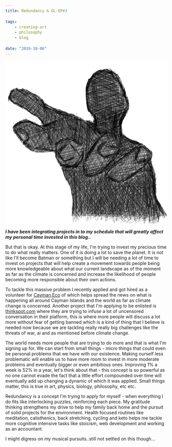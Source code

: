 ```yaml
---
title: Redundancy & GL-EP#3

tags:
    - creating-art
    - philosophy
    - blog

date: "2019-10-06"
---
```


![shadow](shadow1.jpg) 

***I have been integrating projects in to my schedule that will greatly affect my personal time invested in this blog..*** 


But that is okay. At this stage of my life, I'm trying to invest my precious time to do what really matters. One of it is doing a lot to save the planet. It is not like I'll become Batman or something but I will be needing a lot of time to invest on projects that will help create a movement towards people being more knowledgeable about what our current landscape as of the moment as far as the climate is concerned and increase the likelihood of people becoming more responsible about their own actions. 

To tackle this massive problem I recently applied and got hired as a volunteer for [Cayman Eco](https://caymaneco.org/) of which helps spread the news on what is happening all around Cayman Islands and the world as far as climate change is concerned. Another project that I'm applying to be enlisted is [thinkspot.com](https://thinkspot.com/) where they are trying to infuse a lot of uncensored conversation in their platform, this is where more people will discuss a lot more without fear of getting banned which is a kind of thing that I believe is needed now because we are tackling really really big challenges like the threats of war, ai and as mentioned before climate change. 

The world needs more people that are trying to do more and that is what I'm signing up for. We can start from small things - micro things that could even be personal problems that we have with our existence. Making ourself less problematic will enable us to have more room to invest in more moderate problems and eventually bigger or even ambitious ones. Improving 1% a week is 52% in a year, let's think about that - this concept is so powerful as no one cannot evade the fact that a little effort compounded over time will eventually add up changing a dynamic of which it was applied. Small things matter, this is true in art, physics, biology, philosophy, etc etc.

Redundancy is a concept I'm trying to apply for myself - when everything I do fits like interlocking puzzles, reinforcing each piece. My gratitude thinking strengthens my drive to help my family back home and the pursuit of solid projects for the environment. Health focused routines like meditation, calisthenics, back stretching, cycling and keto helps me tackle more cognitive intensive tasks like stoicism, web development and working as an accountant. 

I might digress on my musical pursuits..still not settled on this though...